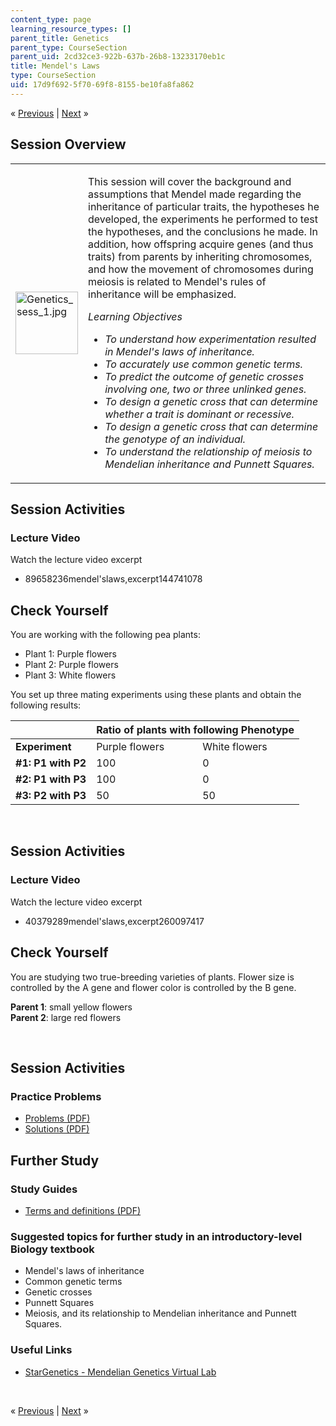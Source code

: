 ```yaml
---
content_type: page
learning_resource_types: []
parent_title: Genetics
parent_type: CourseSection
parent_uid: 2cd32ce3-922b-637b-26b8-13233170eb1c
title: Mendel's Laws
type: CourseSection
uid: 17d9f692-5f70-69f8-8155-be10fa8fa862
---
```

<p class="sc_nav">&laquo; <a class="sc_prev" href="./resolveuid/2cd32ce3922b637b26b813233170eb1c">Previous</a> | <a class="sc_next" href="./resolveuid/06e0b88b67159f8b06c3dbe3474bcaed">Next</a> &raquo;</p> <h2 class="subhead">Session Overview</h2> <table class="sc_overview">     <tbody>         <tr>             <td><img width="100" height="100" alt="Genetics_sess_1.jpg" src="./resolveuid/f2d1f5ce61d5ab005b5ea4e2f6151b8d" /></td>             <td><p>This session will cover the background and assumptions that Mendel made regarding the inheritance of particular traits, the hypotheses he developed, the experiments he performed to test the hypotheses, and the conclusions he made. In addition, how offspring acquire genes (and thus traits) from parents by inheriting chromosomes, and how the movement of chromosomes during meiosis is related to Mendel's rules of inheritance will be emphasized.</p>             <p><em>Learning Objectives</em></p>             <ul class="arrow">                 <li><em>To understand how experimentation resulted in Mendel's laws of inheritance.</em></li>                 <li><em>To accurately use common genetic terms.</em></li>                 <li><em>To predict the outcome of genetic crosses involving one, two or three unlinked genes.</em></li>                 <li><em>To design a genetic cross that can determine whether a trait is dominant or recessive.</em></li>                 <li><em>To design a genetic cross that can determine the genotype of an individual.</em></li>                 <li><em>To understand the relationship of meiosis to Mendelian inheritance and Punnett Squares.</em></li>             </ul></td>         </tr>     </tbody> </table> <h2 class="subhead">Session Activities</h2> <h3 class="subsubhead">Lecture Video</h3> <p>Watch the lecture video excerpt</p> <ul class="arrow">     <li>89658236mendel'slaws,excerpt144741078</li> </ul> <h2 class="subhead">Check Yourself</h2> <p>You are working with the following pea plants:</p> <ul>     <li>Plant 1: Purple flowers</li>     <li>Plant 2: Purple flowers</li>     <li>Plant 3: White flowers</li> </ul> <p>You set up three mating experiments using these plants and obtain the following results:</p> <div class="maintabletemplate"><table class="tablewidth75">     <thead>         <tr>             <th>&nbsp;</th>             <th colspan="2">Ratio of plants with following Phenotype</th>         </tr>     </thead>     <tbody>         <tr class="row">             <td><strong>Experiment</strong></td>             <td>Purple flowers</td>             <td>White flowers</td>         </tr>         <tr class="alt-row">             <td><strong>#1: P1 with P2</strong></td>             <td>100</td>             <td>0</td>         </tr>         <tr class="alt-row">             <td><strong>#2: P1 with P3</strong></td>             <td>100</td>             <td>0</td>         </tr>         <tr class="alt-row">             <td><strong>#3: P2 with P3</strong></td>             <td>50</td>             <td>50</td>         </tr>     </tbody> </table></div> <div id="quizArea">&nbsp;</div> <script type="text/javascript" src="/scripts/jquery-1.3.2.min.js"></script> <script type="text/javascript" src="/scripts/jQuizMe-uncompressed.js"></script> <script type="text/javascript">
// There was an extra comma at the end of multiList array.
$( function($){
	var quizMulti = {
    multiList: [
	{
        ques: "Which phenotype is dominant?",
        ans: "Purple flowers",
        ansSel: ["White flowers"],
        ansInfo: "Experiment #2 demonstrates that purple flower color is dominant to white flower color."
    },
	{
        ques: "What is the genotype of Plant 1 with respect to flower color?",
        ans: 'PP <span style="display: none;">1</span>',
        ansSel: ['Pp <span style="display: none;">2</span>', 'pp <span style="display: none;">3</span>'],
        ansInfo: ""
    },
	{
        ques: "What is the genotype of Plant 2 with respect to flower color?",
        ans: 'Pp <span style="display: none;">2</span>',
        ansSel: ['PP <span style="display: none;">1</span>', 'pp <span style="display: none;">3</span>'],
        ansInfo: ""
    },				
	{
        ques: "What is the genotype of Plant 3 with respect to flower color?",
        ans: 'pp <span style="display: none;">3</span>',
        ansSel: ['PP <span style="display: none;">1</span>', 'Pp <span style="display: none;">2</span>'],
        ansInfo: ""
    }]
	};
	var options = {
		allRandom: false,
		Random: false,
		help: "",
		showHTML: false,
		animationType: 0,
		showWrongAns: true,
		title: "Concept test 1",	 
};
$("#quizArea").jQuizMe(quizMulti, options);
});
</script> <h2 class="subhead">Session Activities</h2> <h3 class="subsubhead">Lecture Video</h3> <p>Watch the lecture video excerpt</p> <ul class="arrow">     <li>40379289mendel'slaws,excerpt260097417</li> </ul> <h2 class="subhead">Check Yourself</h2> <p>You are studying two true-breeding varieties of plants. Flower size is controlled by the A gene and flower color is controlled by the B gene.</p> <p><strong>Parent 1</strong>: small yellow flowers <br /> <strong>Parent 2</strong>: large red flowers</p> <div id="quizArea2">&nbsp;</div> <script type="text/javascript" src="/scripts/jquery-1.3.2.min.js"></script> <script type="text/javascript" src="/scripts/jQuizMe-uncompressed.js"></script> <script type="text/javascript">
// There was an extra comma at the end of multiList array.
$( function($){
	var quizMulti = {
    multiList: [
	{
        ques: 'You cross the two true-breeding parental plants, and find that <strong>all</strong> the F1 progeny have small red flowers.<br /><br />Which of the following phenotypes are dominant?',
        ans: "small red",
        ansSel: ["large red", "large yellow", "small yellow"],
        ansInfo: ""
    },
	{
        ques: 'You cross the two true-breeding parental plants, and find that <strong>all</strong> the F1 progeny have small red flowers.<br /><br />What is the genotype of Parent 1 with respect to flower color and size? Use A and B for the dominant traits, a and b for the recessive traits.',
        ans: 'AAbb <span style="display: none;">5</span>',
        ansSel: ['AABB <span style="display: none;">4</span>', 'aaBB <span style="display: none;">6</span>', 'aabb <span style="display: none;">7</span>', 'AaBb <span style="display: none;">8</span>'],
        ansInfo: ""
    },
	{
        ques: 'You cross the two true-breeding parental plants, and find that <strong>all</strong> the F1 progeny have small red flowers.<br /><br />What is the genotype of Parent 2 with respect to flower color and size? Use A and B for the dominant traits, a and b for the recessive traits.',
        ans: 'aaBB <span style="display: none;">6</span>',
        ansSel: ['AABB <span style="display: none;">4</span>', 'AAbb <span style="display: none;">5</span>', 'aabb <span style="display: none;">7</span>', 'AaBb <span style="display: none;">8</span>'],
        ansInfo: ""
    },			
	{
        ques: 'You cross the two true-breeding parental plants, and find that <strong>all</strong> the F1 progeny have small red flowers.<br /><br />What is the genotype of F1 progeny with respect to flower color and size? Use A and B for the dominant traits, a and b for the recessive traits.',
        ans: 'AaBb <span style="display: none;">8</span>',
        ansSel: ['AABB <span style="display: none;">4</span>', 'AAbb <span style="display: none;">5</span>', 'aaBB <span style="display: none;">6</span>', 'aabb <span style="display: none;">7</span>'],
        ansInfo: ""
    },
	{
        ques: 'You cross an F1 plant with a true breeding plant that has large yellow flowers and obtain 1000 progeny. Assume that the two genes assort independently.<br /><br />The progeny from this cross could show how many different phenotypes?',
        ans: "4",
        ansSel: ["1", "2", "3", "5", "6"],
        ansInfo: ""
    },				
	{
        ques: 'You cross an F1 plant with a true breeding plant that has large yellow flowers and obtain 1000 progeny. Assume that the two genes assort independently.<br /><br />Of the 1600 progeny plants, approximately how many would be expected to have large yellow flowers?',
        ans: "400",
        ansSel: ["1600", "900", "300", "100"],
        ansInfo: ""
    }]
	};
	var options = {
		allRandom: false,
		Random: false,
		help: "",
		showHTML: false,
		animationType: 0,
		showWrongAns: true,
		title: "Concept test 1",	 
};
$("#quizArea2").jQuizMe(quizMulti, options);
});
</script> <h2 class="subhead">Session Activities</h2> <h3 class="subsubhead">Practice Problems</h3> <ul class="arrow">     <li><a href="./resolveuid/cce7348418390c92229fe8d718f5763d">Problems (PDF)</a></li>     <li><a href="./resolveuid/edef496d9cc1b0e3b5c0e35aec29f6ac">Solutions (PDF)</a></li> </ul> <h2 class="subhead">Further Study</h2> <h3 class="subsubhead">Study Guides</h3> <ul class="arrow">     <li><a href="./resolveuid/13aaf4b79c5d93421a12040f3fad06de">Terms and definitions (PDF)</a></li> </ul> <h3 class="subsubhead">Suggested topics for further study in an introductory-level Biology textbook</h3> <ul class="arrow">     <li>Mendel's laws of inheritance</li>     <li>Common genetic terms</li>     <li>Genetic crosses</li>     <li>Punnett Squares</li>     <li>Meiosis, and its relationship to Mendelian inheritance and Punnett Squares.</li> </ul> <h3 class="subsubhead">Useful Links</h3> <ul class="arrow">     <li><a href="http://web.mit.edu/star/genetics/">StarGenetics - Mendelian Genetics Virtual Lab</a></li> </ul> <p>&nbsp;</p> <p class="sc_nav_bottom">&laquo; <a class="sc_prev" href="./resolveuid/2cd32ce3922b637b26b813233170eb1c">Previous</a> | <a class="sc_next" href="./resolveuid/06e0b88b67159f8b06c3dbe3474bcaed">Next</a> &raquo;</p>